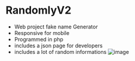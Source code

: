 
# RandomlyV2
- Web project fake name Generator
- Responsive for mobile
- Programmed in php
- includes a json page for developers 
- includes a lot of random informations
![image](https://user-images.githubusercontent.com/77233657/133860141-ef9407ce-a34e-4263-8f09-0c69aa364da4.jpeg)
